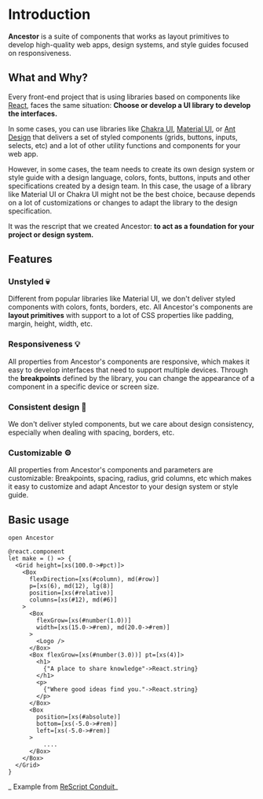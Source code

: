 # Introduction

**Ancestor** is a suite of components that works as layout primitives to develop high-quality 
web apps, design systems, and style guides focused on responsiveness.

## What and Why?
Every front-end project that is using libraries based on components like [React](https://reactjs.org), faces the same situation: 
**Choose or develop a UI library to develop the interfaces.**

In some cases, you can use libraries like [Chakra UI](https://chakra-ui.com/), [Material UI](https://material-ui.com/pt/), or
[Ant Design](https://material-ui.com/pt/) that delivers a set of styled components (grids, buttons, inputs, selects, etc) 
and a lot of other utility functions and components for your web app.

However, in some cases, the team needs to create its own design system or style guide with a design language, colors, fonts, buttons, inputs
and other specifications created by a design team. In this case, the usage of a library like Material UI or Chakra UI might 
not be the best choice, because depends on a lot of customizations or changes to adapt the library to the design specification.

It was the rescript that we created Ancestor: **to act as a foundation for your project or design system.**

## Features

### Unstyled 💀

Different from popular libraries like Material UI, we don't deliver styled components with colors, fonts, borders, etc. 
All Ancestor's components are **layout primitives** with support to a lot of CSS properties like padding, margin, height, width, etc.

### Responsiveness 💡
All properties from Ancestor's components are responsive, which makes it easy to develop interfaces that need to support multiple devices. 
Through the **breakpoints** defined by the library, you can change the appearance of a component in a specific device or screen size.

### Consistent design 🎨
We don't deliver styled components, but we care about design consistency, especially when dealing with spacing, borders, etc.

### Customizable ⚙️

All properties from Ancestor's components and parameters are customizable: 
Breakpoints, spacing, radius, grid columns, etc which makes it easy to customize and adapt Ancestor to your design system or style guide.

## Basic usage

```rescript
open Ancestor

@react.component
let make = () => {
  <Grid height=[xs(100.0->#pct)]>
    <Box
      flexDirection=[xs(#column), md(#row)]
      p=[xs(6), md(12), lg(8)]
      position=[xs(#relative)]
      columns=[xs(#12), md(#6)]
    >
      <Box
        flexGrow=[xs(#number(1.0))]
        width=[xs(15.0->#rem), md(20.0->#rem)]
      >
        <Logo />
      </Box>
      <Box flexGrow=[xs(#number(3.0))] pt=[xs(4)]>
        <h1>
          {"A place to share knowledge"->React.string}
        </h1>
        <p>
          {"Where good ideas find you."->React.string}
        </p>
      </Box>
      <Box
        position=[xs(#absolute)]
        bottom=[xs(-5.0->#rem)]
        left=[xs(-5.0->#rem)]
      >
          ....
      </Box>
    </Box>
  </Grid>
}

```

_ Example from [ReScript Conduit](https://github.com/rescriptbr/rescript-conduit/blob/master/src/pages/Signin/Signin.res)_
